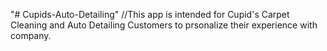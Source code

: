 "# Cupids-Auto-Detailing" 
//This app is intended for Cupid's Carpet Cleaning and Auto Detailing Customers to prsonalize their experience with company.
